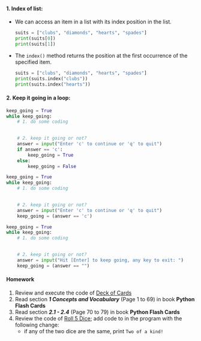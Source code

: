#### 1. Index of list:
   - We can access an item in a list with its index position in the list.
     ``` Python
     suits = ["clubs", "diamonds", "hearts", "spades"]
     print(suits[0])
     print(suits[1])
     ```
     
   - The `index()` method returns the position at the first occurrence of the specified item.
     ``` Python
     suits = ["clubs", "diamonds", "hearts", "spades"]
     print(suits.index("clubs"))
     print(suits.index("hearts"))
     ```
   
#### 2. Keep it going in a loop:
   ``` Python
   keep_going = True
   while keep_going:
       # 1. do some coding
       

       # 2. keep it going or not?
       answer = input("Enter 'c' to continue or 'q' to quit")
       if answer == 'c':
           keep_going = True
       else:
           keep_going = False
   ```
   
   ``` Python
   keep_going = True
   while keep_going:
       # 1. do some coding
       

       # 2. keep it going or not?
       answer = input("Enter 'c' to continue or 'q' to quit")
       keep_going = (answer == 'c')
   ```
   
   ``` Python
   keep_going = True
   while keep_going:
       # 1. do some coding
       

       # 2. keep it going or not?
       answer = input("Hit [Enter] to keep going, any key to exit: ")
       keep_going = (answer == "")
   ```
   
#### Homework
   1. Review and execute the code of [Deck of Cards](https://github.com/pangmi/learntocode/blob/main/Lesson15/Code/DeckOfCards.py)
   1. Read section ***1 Concepts and Vocabulary*** (Page 1 to 69) in book **Python Flash Cards**
   1. Read section ***2.1 - 2.4*** (Page 70 to 79) in book **Python Flash Cards**
   1. Review the code of [Roll 5 Dice](https://github.com/pangmi/learntocode/blob/main/Lesson15/Code/Roll5Dice.py); add code to in the program with the following change:
      - if any of the two dice are the same, print `Two of a kind!`
  
